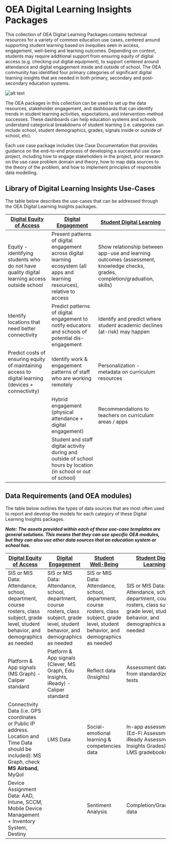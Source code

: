 # OEA Digital Learning Insights Packages

This collection of OEA Digital Learning Packages contains technical resources for a variety of common education use cases, centered around supporting student learning based on inequities seen in access, engagement, well-being and learning outcomes. Depending on context, students may require additional support from ensuring equity of digital access (e.g. checking out digital equipment), to support centered around attendance and digital engagement inside and outside of school. The OEA community has identified four primary categories of significant digital learning insights that are needed in both primary, secondary and post-secondary education systems.

![alt text](https://github.com/cstohlmann/oea-digital-learning-insights/blob/main/images/Digital%20Learning%20Insights%20Packages.png)

The OEA packages in this collection can be used to set up the data resources, stakeholder engagement, and dashboards that can identify trends in student learning activities, expectations, and intervention-method successes. These dashboards can help education systems and schools understand categorical breakdowns of student learning (i.e. categories can include school, student demographics, grades, signals inside or outside of school, etc).

Each use case package includes Use Case Documentation that provides guidance on the end-to-end process of developing a successful use case project, including how to engage stakeholders in the project, prior research on the use case problem domain and theory, how to map data sources to the theory of the problem, and how to implement principles of responsible data modelling.

## Library of Digital Learning Insights Use-Cases

The table below describes the use-cases that can be addressed through the OEA Digital Learning Insights packages.

| [Digital Equity of Access](https://github.com/cstohlmann/oea-digital-equity/tree/main/Digital_Equity_of_Access) | [Digital Engagement](https://github.com/cstohlmann/oea-digital-learning-insights/tree/main/Digital_Engagement) | [Student Digital Learning](https://github.com/cstohlmann/oea-digital-learning-insights/tree/main/Student_Digital_Learning) |
| --- | --- | --- |
| Equity - identifying students who do not have quality digital learning access outside school | Present patterns of digital engagement across digital learning ecosystem (all apps and learning resources), relative to access  | Show relationship between app-use and learning outcomes (assessment, knowledge checks, grades, completion/graduation, skills) |
| Identify locations that need better connectivity | Predict patterns of digital engagement to notify educators and schools of potential dis-engagement | Identify and predict where student academic declines (at-risk) may happen | 
| Predict costs of ensuring equity of maintaining access to digital learning (devices + connectivity) | Identify work \& engagement patterns of staff who are working remotely | Personalization - metadata on curriculum resources |
| | Hybrid engagement (physical attendance + digital engagement) | Recommendations to teachers on curriculum areas / apps |
|  | Student and staff digital activity during and outside of school hours by location (in school or out of school) | |


## Data Requirements (and OEA modules)

The table below outlines the types of data sources that are most often used to report and develop the models for each category of these Digital Learning Insights packages.

<strong><em>Note: The assets provided within each of these use-case templates are general solutions. This means that they can use specific OEA modules, but they can also use other data sources that an education system or school has.</strong></em>

| [Digital Equity of Access](https://github.com/cstohlmann/oea-digital-equity/tree/main/Digital_Equity_of_Access) | [Digital Engagement](https://github.com/cstohlmann/oea-digital-learning-insights/tree/main/Digital_Engagement) | [Student Well-Being](https://github.com/cstohlmann/oea-digital-learning-insights/tree/main/Student_Wellness) | [Student Digital Learning](https://github.com/cstohlmann/oea-digital-learning-insights/tree/main/Student_Digital_Learning) |
| --- | --- | --- | --- |
| SIS or MIS Data: Attendance, school, department, course rosters, class subject, grade level, student behavior, and demographics as needed | SIS or MIS Data: Attendance, school, department, course rosters, class subject, grade level, student behavior, and demographics as needed | SIS or MIS Data: Attendance, school, department, course rosters, class subject, grade level, student behavior, and demographics as needed | SIS or MIS Data: Attendance, school, department, course rosters, class subject, grade level, student behavior, and demographics as needed |
| Platform \& App signals (MS Graph) - Caliper standard | Platform \& App signals (Clever, MS Graph, Edu Insights, iReady) - Caliper standard | Reflect data (Insights) | Assessment data - from standardized tests |  
| Connectivity Data (i.e. GPS coordinates or Public IP address. Location and Time Data should be included): MS Graph, check <strong>MS Airband</strong>, MyQoI | LMS Data | Social-emotional learning \& competencies data | In-app assessments (Ed-Fi Assessment, iReady Assessment, Insights Grades) - LMS gradebooks | 
| Device Assignment Data: <MDM audit log> AAD, Intune, SCCM, Mobile Device Management + Inventory System, Destiny | | Sentiment Analysis | Completion/Graduation data | 
